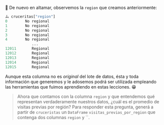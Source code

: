 :ocean: De nuevo en altamar, observemos la `region` que creamos anteriormente: 

```python
ム cruceritas["region"]
0        No regional
1        No regional
2        No regional
3        No regional
4        No regional
            ...     
12011       Regional
12012       Regional
12013       Regional
12014       Regional
12015       Regional
```

Aunque esta columna no es _original_ del lote de datos, ésta y toda información que generemos y le adosemos podrá ser utilizada  empleando las herramientas que fuimos aprendiendo en estas lecciones. :grin: 

> Ahora que contamos con la columna `region` y que entendemos qué representan verdaderamente nuestros datos, ¿cuál es el promedio de visitas previas por región? Para responder esta pregunta, generá a partir de `cruceristas` un `DataFrame` `visitas_previas_por_region` que contenga dos columnas  `region` y ``. 

